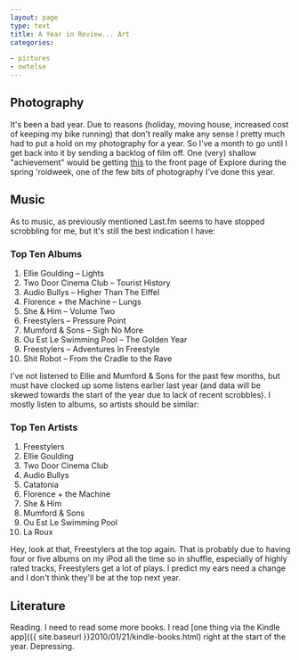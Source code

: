 ```yaml
---
layout: page
type: text
title: A Year in Review... Art
categories: 

- pictures
- owtelse
---
```

## Photography

It's been a bad year. Due to reasons (holiday, moving house, increased cost of keeping my bike running) that don't really make any sense I pretty much had to put a hold on my photography for a year. So I've a month to go until I get back into it by sending a backlog of film off. One (very) shallow "achievement" would be getting [this](http://www.flickr.com/photos/i-5-m/4586247655/) to the front page of Explore during the spring 'roidweek, one of the few bits of photography I've done this year.  

## Music 

As to music, as previously mentioned Last.fm seems to have stopped scrobbling for me, but it's still the best indication I have:

### Top Ten Albums

1.   Ellie Goulding – Lights
2.   Two Door Cinema Club – Tourist History
3.   Audio Bullys – Higher Than The Eiffel   
4.   Florence + the Machine – Lungs
5.   She & Him – Volume Two
6.   Freestylers – Pressure Point
7.   Mumford & Sons – Sigh No More   
8.   Ou Est Le Swimming Pool – The Golden Year
9.   Freestylers – Adventures In Freestyle
10.  Shit Robot – From the Cradle to the Rave

I've not listened to Ellie and Mumford & Sons for the past few months, but must have clocked up some listens earlier last year (and data will be skewed towards the start of the year due to lack of recent scrobbles). I mostly listen to albums, so artists should be similar: 
 
### Top Ten Artists

1.   Freestylers
2.   Ellie Goulding
3.   Two Door Cinema Club
4.   Audio Bullys
5.   Catatonia
6.   Florence + the Machine
7.   She & Him
8.   Mumford & Sons
9.   Ou Est Le Swimming Pool
10.  La Roux

Hey, look at that, Freestylers at the top again. That is probably due to having four or five albums on my iPod all the time so in shuffle, especially of highly rated tracks, Freestylers get a lot of plays. I predict my ears need a change and I don't think they'll be at the top next year.  

## Literature

Reading. I need to read some more books. I read [one thing via the Kindle app]({{ site.baseurl }}2010/01/21/kindle-books.html) right at the start of the year. Depressing. 
